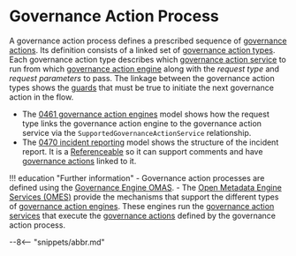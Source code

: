 <!-- SPDX-License-Identifier: CC-BY-4.0 -->
<!-- Copyright Contributors to the Egeria project. -->

# Governance Action Process

A governance action process defines a prescribed sequence of [governance actions](governance-action.md). Its definition consists of a linked set of [governance action types](governance-action-type.md). Each governance action type describes which [governance action service](/egeria-docs/frameworks/gaf/#governance-action-services) to run from which [governance action engine](/egeria-docs/frameworks/gaf/#configuring-governance-action-services) along with the *request type* and *request parameters* to pass. The linkage between the governance action types shows the [guards](guard.md) that must be true to initiate the next governance action in the flow.

- The [0461 governance action engines](/egeria-docs/types/4/0461-governance-engines.md) model shows how the request type links the governance action engine to the governance action service via the `SupportedGovernanceActionService` relationship.
- The [0470 incident reporting](/egeria-docs/types/4/0470-incident-reporting) model shows the structure of the incident report. It is a [Referenceable](/egeria-docs/types/0/0010-base-model/#referenceable) so it can support comments and have [governance actions](governance-action.md) linked to it.

!!! education "Further information"
    - Governance action processes are defined using the [Governance Engine OMAS](/egeria-docs/services/omas/governance-engine).
    - The [Open Metadata Engine Services (OMES)](/egeria-docs/services/omes) provide the mechanisms that support the different types of [governance action engines](/egeria-docs/frameworks/gaf/#configuring-governance-action-services). These engines run the [governance action services](/egeria-docs/frameworks/gaf/#governance-action-services) that execute the [governance actions](governance-action.md) defined by the governance action process.

--8<-- "snippets/abbr.md"
